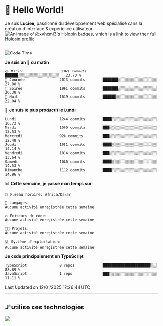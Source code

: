 # 👋 Hello World!

Je suis **Lucien**, passionné du développement web spécialisé dans la création d'interface & expérience utilisateur.
[![An image of @xyhomi3's Holopin badges, which is a link to view their full Holopin profile](https://holopin.me/xyhomi3)](https://holopin.io/@xyhomi3)

##

<!--START_SECTION:waka-->
![Code Time](http://img.shields.io/badge/Code%20Time-2%2C834%20hrs%2050%20mins-blue)

**Je suis un 🐤 du matin** 

```text
🌞 Matin                  1762 commits        ██████░░░░░░░░░░░░░░░░░░░   23.70 % 
🌆 Journée                2073 commits        ███████░░░░░░░░░░░░░░░░░░   27.88 % 
🌃 Soirée                 1961 commits        ███████░░░░░░░░░░░░░░░░░░   26.38 % 
🌙 Nuit                   1639 commits        ██████░░░░░░░░░░░░░░░░░░░   22.04 % 
```
📅 **Je suis le plus productif le Lundi** 

```text
Lundi                    1244 commits        ████░░░░░░░░░░░░░░░░░░░░░   16.73 % 
Mardi                    1006 commits        ███░░░░░░░░░░░░░░░░░░░░░░   13.53 % 
Mercredi                 928 commits         ███░░░░░░░░░░░░░░░░░░░░░░   12.48 % 
Jeudi                    1051 commits        ████░░░░░░░░░░░░░░░░░░░░░   14.14 % 
Vendredi                 1014 commits        ███░░░░░░░░░░░░░░░░░░░░░░   13.64 % 
Samedi                   1080 commits        ████░░░░░░░░░░░░░░░░░░░░░   14.53 % 
Dimanche                 1112 commits        ████░░░░░░░░░░░░░░░░░░░░░   14.96 % 
```


📊 **Cette semaine, je passe mon temps sur** 

```text
🕑︎ Fuseau horaire: Africa/Dakar

💬 Langages: 
Aucune activité enregistrée cette semaine

🔥 Éditeurs de code: 
Aucune activité enregistrée cette semaine

🐱‍💻 Projets: 
Aucune activité enregistrée cette semaine

💻 Système d'exploitation: 
Aucune activité enregistrée cette semaine
```

**Je code principalement en TypeScript** 

```text
TypeScript               8 repos             ██████████████████████░░░   88.89 % 
JavaScript               1 repo              ███░░░░░░░░░░░░░░░░░░░░░░   11.11 % 
```




 Last Updated on 12/01/2025 12:26:44 UTC
<!--END_SECTION:waka-->
---

## J'utilise ces technologies

<p align="left">
  <a href="https://skillicons.dev">
    <img src="https://skillicons.dev/icons?i=ts,js,md,scss,tailwind,react,docker,express,astro,vite,nextjs,vercel,figma,ableton" />
  </a>
</p>

